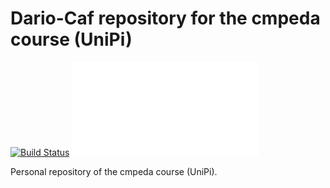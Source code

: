 Dario-Caf repository for the cmpeda course (UniPi)
=======

[![Build Status](https://travis-ci.com/Dario-Caf/Dario_CMPDA.svg?branch=main)](https://travis-ci.com/Dario-Caf/Dario_CMPDA)
[![Documentation Status](Docs/.build/html/index.html)](Docs/.build/html/index.html)

Personal repository of the cmpeda course (UniPi).
